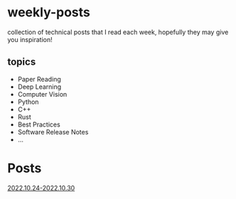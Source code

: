 # weekly-posts
collection of technical posts that I read each week, hopefully they may give you inspiration!

## topics
+ Paper Reading
+ Deep Learning
+ Computer Vision
+ Python
+ C++
+ Rust
+ Best Practices
+ Software Release Notes
+ ...

# Posts 
[2022.10.24-2022.10.30](./2022/2022.10.24-2022.10.30.md)
